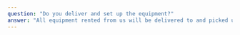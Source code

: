 ```yaml
---
question: "Do you deliver and set up the equipment?"
answer: "All equipment rented from us will be delivered to and picked up from your chosen venue. Setup services are also available upon request when booking the equipment. Delivery and setup are free for events within the Vacaville, CA area. For events outside of Vacaville, delivery charges and setup fees may apply, depending on your location and the complexity of the setup. "
--- 
```

